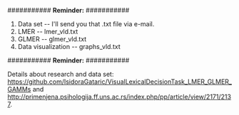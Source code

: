 ########### **Reminder:** ###########

1. Data set -- I'll send you that .txt file via e-mail.
2. LMER -- lmer_vld.txt
3. GLMER -- glmer_vld.txt
4. Data visualization -- graphs_vld.txt

########### **Reminder:** ###########

Details about research and data set: https://github.com/IsidoraGataric/VisualLexicalDecisionTask_LMER_GLMER_GAMMs and http://primenjena.psihologija.ff.uns.ac.rs/index.php/pp/article/view/2171/2137.

